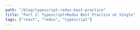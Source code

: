 ```yaml
---
path: "/blog/typescript-redux-best-practice"
title: "Part 2: Typescript+Redux Best Practice at Vingle"
tags: ["react", "redux", "typescript"]
---
```

